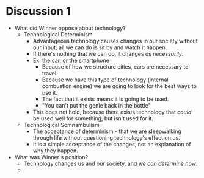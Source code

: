 # Discussion 1
- What did Winner oppose about technology?
	- Technological Determinism
		- Advantageous technology causes changes in our society without our input; all we can do is sit by and watch it happen.
		- If there's nothing that we can do, it changes us *necessarily*.
		- Ex: the car, or the smartphone
			- Because of how we structure cities, cars are necessary to travel.
			- Because we have this type of technology (internal combustion engine) we are going to look for the best ways to use it.
			- The fact that it exists means it is going to be used.
			- "You can't put the genie back in the bottle"
		- This does not hold, because there exists technology that *could* be used well for something, but isn't used for it. 
	- Technological Somnambulism
		- The acceptance of determinism - that we are sleepwalking through life without questioning technology's effect on us.
		- It is a simple acceptance of the changes, not an explanation of why they happen.
- What was Winner's position?
	- Technology changes us and our society, and *we can determine how*.
	- 